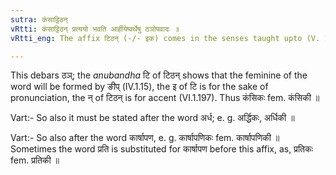 ```yaml
---
sutra: कंसाट्टिठन्
vRtti: कंसाट्टिठन् प्रत्ययो भवति आर्हीयेष्वर्थेषु ठञोपवादः ॥
vRtti_eng: The affix टिठन् (-/- इक) comes in the senses taught upto (V. 1. 63), after the word कंस ॥

---
```

This debars ठञ्; the _anubandha_ टि of टिठन् shows that the feminine of the word will be formed by ङीप् (IV.1.15), the इ of टि is for the sake of pronunciation, the न् of टिठन् is for accent (VI.1.197). Thus कंसिकः fem. कंसिकी ॥

Vart:- So also it must be stated after the word अर्ध; e. g. अर्द्धिकः, अर्धिकी ॥

Vart:- So also after the word कार्षापण, e. g. कार्षापणिकः fem. कार्षापणिकी ॥ Sometimes the word प्रति is substituted for कार्षापण before this affix, as, प्रतिकः fem. प्रतिकी ॥